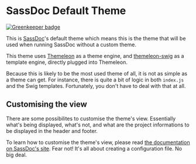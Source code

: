 # SassDoc Default Theme

[![Greenkeeper badge](https://badges.greenkeeper.io/SassDoc/sassdoc-theme-default.svg)](https://greenkeeper.io/)

This is [SassDoc](https://github.com/SassDoc/sassdoc)'s default theme which means this is the theme that will be used when running SassDoc without a custom theme.

This theme uses [Themeleon](https://github.com/themeleon/themeleon) as a theme engine, and [themeleon-swig](https://github.com/themeleon/themeleon-swig) as a template engine, directly plugged into Themeleon.

Because this is likely to be the most used theme of all, it is not as simple as a theme can get. For instance, there is quite a bit of logic in both `index.js` and the Swig templates. Fortunately, you don't have to deal with that at all.

## Customising the view

There are some possibilites to customise the theme's view. Essentially what's being displayed, what's not, and what are the project informations to be displayed in the header and footer.

To learn how to customise the theme's view, please read [the documentation on SassDoc's site](http://sassdoc.com/customising-the-view/). Fear not! It's all about creating a configuration file. No big deal.
